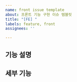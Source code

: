 ```yaml
---
name: front issue template
about: 프론트 기능 구현 이슈 템블릿
title: "[FE] "
labels: feature, front
assignees: ''

---
```


## 기능 설명

## 세부 기능
